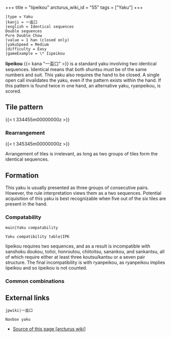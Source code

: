+++
title = "Iipeikou"
arcturus_wiki_id = "55"
tags = ["Yaku"]
+++

```yaku
|type = Yaku
|kanji = 一盃口
|english = Identical sequences
Double sequences
Pure Double Chow
|value = 1 han (closed only)
|yakuSpeed = Medium
|difficulty = Easy
|gameExample = \* Iipeikou
```

**Iipeikou** {{< kana "一盃口" >}} is a standard yaku involving two identical sequences. Identical
means that both shuntsu must be of the same numbers and suit. This yaku also requires the hand to be
closed. A single open call invalidates the yaku, even if the pattern exists within the hand. If this
pattern is found twice in one hand, an alternative yaku, ryanpeikou, is scored.

## Tile pattern

{{< t 334455m00000000z >}}

### Rearrangement

{{< t 345345m00000000z >}}

Arrangement of tiles is irrelevant, as long as two groups of tiles form the identical sequences.

## Formation

This yaku is usually presented as three groups of consecutive pairs. However, the rule
interpretation views them as a two sequences. Potential acquisition of this yaku is best
recognizable when five out of the six tiles are present in the hand.

### Compatability

`main|Yaku compatability`

`Yaku compatibility table|IPK`

Iipeikou requires two sequences, and as a result is incompatible with sanshoku doukou, toitoi,
honroutou, chiitoitsu, sanankou, and sankantsu, all of which require either at least three
koutsu/kantsu or a seven pair structure. The final incompatibility is with ryanpeikou, as ryanpeikou
implies iipeikou and so iipeikou is not counted.

### Common combinations

## External links

`jpwiki|一盃口`

`Navbox yaku`

- [Source of this page [arcturus wiki]](http://arcturus.su/wiki/Iipeikou)
